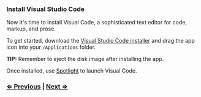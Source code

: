 ### Install Visual Studio Code

Now it's time to install Visual Code, a sophisticated text editor for code, markup, and prose.

To get started, download the <a href="https://code.visualstudio.com/download" target="_blank">Visual Studio Code installer</a> and drag the app icon into your `/Applications` folder.

**TIP:** Remember to eject the disk image after installing the app.

Once installed, use <a href="https://support.apple.com/en-us/HT204014" target="_blank">Spotlight</a> to launch Visual Code.

### [⇐ Previous](1_terminal.md) | [Next ⇒](3_git.md)
